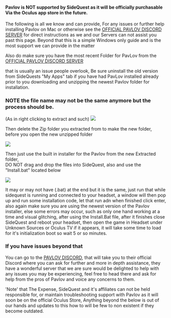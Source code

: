 #### Pavlov is NOT supported by SideQuest as it will be officially purchasable Via the Oculus app store in the future.

The following is all we know and can provide, For any issues or further help installing Pavlov on Mac or otherwise see the  [OFFICIAL PAVLOV DISCORD SERVER](https://discord.gg/wE5ZqBB) for direct instructions as we and our Servers can not assist you past this page. 
Beyond that this is a simple Windows only guide and is the most support we can provide in the matter


Also do make sure you have the most recent Folder for PavLov from the [OFFICIAL PAVLOV DISCORD SERVER](https://discord.gg/wE5ZqBB)

that is usually an issue people overlook, Be sure uninstall the old version from SideQuests "My Apps" tab if you have had PavLov installed already prior to you downloading and unzipping the newest Pavlov folder for installation.

### NOTE the file name may not be the same anymore but the process should be. 
(As in right clicking to extract and such)
![](https://cdn.discordapp.com/attachments/608376262347587595/608756299177656320/extract_drivers.png)



Then delete the Zip folder you extracted from to make the new folder, before you open the new unzipped folder

![](https://cdn.discordapp.com/attachments/608376262347587595/608755536984277002/Screenshot_1106.png)



Then just use the built in installer for the Pavlov from the new Extracted folder,                                               
DO NOT drag and drop the files into SideQuest, also  and use the "Install.bat" located below

![](https://cdn.discordapp.com/attachments/608376262347587595/608568197679153152/Pavlov_install_BAT.png)

It may or may not have (.bat) at the end but it is the same, just run that while sidequest is running and connected to your headset, a window will then pop up and run some installation code, let that run adn when finished click enter, also again make sure you are using the newest version of the Pavlov installer, else some errors may occur, such as only one hand working at a time and visual glitching, after using the Install.Bat file, after it finishes close SideQuest and reboot your headset, then open the game in Headset under Unknown Sources or Oculus TV if it appears, it will take some time to load for it's initialization boot so wait 5 or so minutes.


### If you have issues beyond that

You can go to the [PAVLOV DISCORD](https://discord.gg/wE5ZqBB), that will take you to their official Discord where you can ask for further and more in depth assistance, they have a wonderful server that we are sure would be delighted to help with any issues you may be experiencing, feel free to head there and ask for help from the pros of Pavlov and voice any concerns to them.

'Note' that The Expense, SideQuest and it's affiliates can not be held responsible for, or maintain troubleshooting support with Pavlov as it will soon be on the official Oculus Store, Anything beyond the below is out of our hands and updates to this how to will be few to non existent if they become outdated.

